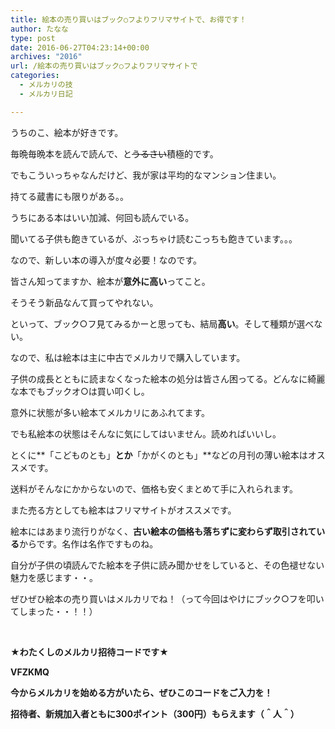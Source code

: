 ```yaml
---
title: 絵本の売り買いはブック○フよりフリマサイトで、お得です！
author: たなな
type: post
date: 2016-06-27T04:23:14+00:00
archives: "2016"
url: /絵本の売り買いはブック○フよりフリマサイトで
categories:
  - メルカリの技
  - メルカリ日記

---
```

うちのこ、絵本が好きです。

毎晩毎晩本を読んで読んで、と<del>うるさい</del>積極的です。

でもこういっちゃなんだけど、我が家は平均的なマンション住まい。

持てる蔵書にも限りがある。。

うちにある本はいい加減、何回も読んでいる。

聞いてる子供も飽きているが、ぶっちゃけ読むこっちも飽きています。。。

なので、新しい本の導入が度々必要！なのです。

皆さん知ってますか、絵本が**意外に高い**ってこと。

そうそう新品なんて買ってやれない。

といって、ブック○フ見てみるかーと思っても、結局**高い**。そして種類が選べない。

なので、私は絵本は主に中古でメルカリで購入しています。

子供の成長とともに読まなくなった絵本の処分は皆さん困ってる。どんなに綺麗な本でもブックオ○は買い叩くし。

意外に状態が多い絵本てメルカリにあふれてます。

でも私絵本の状態はそんなに気にしてはいません。読めればいいし。

とくに**「こどものとも」**とか**「かがくのとも」**などの月刊の薄い絵本はオススメです。

送料がそんなにかからないので、価格も安くまとめて手に入れられます。

また売る方としても絵本はフリマサイトがオススメです。

絵本にはあまり流行りがなく、**古い絵本の価格も落ちずに変わらず取引されている**からです。名作は名作ですものね。

自分が子供の頃読んでた絵本を子供に読み聞かせをしていると、その色褪せない魅力を感じます・・。

ぜひぜひ絵本の売り買いはメルカリでね！（って今回はやけにブック○フを叩いてしまった・・！！）

&nbsp;

**★わたくしのメルカリ招待コードです★**

**VFZKMQ**

**今からメルカリを始める方がいたら、ぜひこのコードをご入力を！**

**招待者、新規加入者ともに300ポイント（300円）もらえます（＾人＾）**

&nbsp;